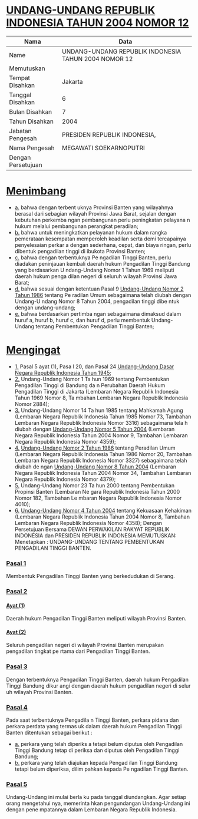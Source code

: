 # [UNDANG-UNDANG REPUBLIK INDONESIA TAHUN 2004 NOMOR 12](http://example.org/legal/document/uu/2004/12)

| Nama | Data |
| ------ | ----- |
|Name|UNDANG-UNDANG REPUBLIK INDONESIA TAHUN 2004 NOMOR 12|
|Memutuskan||
|Tempat Disahkan|Jakarta|
|Tanggal Disahkan|6|
|Bulan Disahkan|7|
|Tahun Disahkan|2004|
|Jabatan Pengesah|PRESIDEN REPUBLIK INDONESIA,|
|Nama Pengesah|MEGAWATI SOEKARNOPUTRI|
|Dengan Persetujuan||
# [Menimbang](http://example.org/legal/document/uu/2004/12/menimbang)

* [a.](http://example.org/legal/document/uu/2004/12/menimbang/point/a) bahwa dengan terbent uknya Provinsi Banten yang wilayahnya berasal dari sebagian wilayah Provinsi Jawa Barat, sejalan dengan kebutuhan perkemba ngan pembangunan perlu peningkatan pelayana n hukum melalui pembangunan perangkat peradilan;
* [b.](http://example.org/legal/document/uu/2004/12/menimbang/point/b) bahwa untuk meningkatkan pelayanan hukum dalam rangka pemerataan kesempatan memperoleh keadilan serta demi tercapainya penyelesaian perkar a dengan sederhana, cepat, dan biaya ringan, perlu dibentuk pengadilan tinggi di ibukota Provinsi Banten;
* [c.](http://example.org/legal/document/uu/2004/12/menimbang/point/c) bahwa dengan terbentuknya Pe ngadilan Tinggi Banten, perlu diadakan peninjauan kembali daerah hukum Pengadilan Tinggi Bandung yang berdasarkan U ndang-Undang Nomor 1 Tahun 1969 meliputi daerah hukum penga dilan negeri di seluruh wilayah Provinsi Jawa Barat;
* [d.](http://example.org/legal/document/uu/2004/12/menimbang/point/d) bahwa sesuai dengan ketentuan Pasal 9 [Undang-Undang Nomor 2 Tahun 1986](http://example.org/legal/document/uu/1986/2) tentang Pe radilan Umum sebagaimana telah diubah dengan Undang-U ndang Nomor 8 Tahun 2004, pengadilan tinggi dibe ntuk dengan undang-undang;
* [e.](http://example.org/legal/document/uu/2004/12/menimbang/point/e) bahwa berdasarkan pertimba ngan sebagaimana dimaksud dalam huruf a, huruf b, huruf c, dan huruf d, perlu membentuk Undang- Undang tentang Pembentukan Pengadilan Tinggi Banten;
# [Mengingat](http://example.org/legal/document/uu/2004/12/mengingat)

* [1.](http://example.org/legal/document/uu/2004/12/mengingat/point/0001) Pasal 5 ayat (1), Pasa l 20, dan Pasal 24 [Undang-Undang Dasar Negara Republik Indonesia Tahun 1945](http://example.org/legal/document/uu);
* [2.](http://example.org/legal/document/uu/2004/12/mengingat/point/0002) Undang-Undang Nomor 1 Ta hun 1969 tentang Pembentukan Pengadilan Tinggi di Bandung da n Perubahan Daerah Hukum Pengadilan Tinggi di Jakarta (Lembaran Negara Republik Indonesia Tahun 1969 Nomor 8, Ta mbahan Lembaran Negara Republik Indonesia Nomor 2884);
* [3.](http://example.org/legal/document/uu/2004/12/mengingat/point/0003) Undang-Undang Nomor 14 Ta hun 1985 tentang Mahkamah Agung (Lembaran Negara Republik Indonesia Tahun 1985 Nomor 73, Tambahan Lembaran Negara Republik Indonesia Nomor 3316) sebagaimana tela h diubah dengan [Undang-Undang Nomor 5 Tahun 2004](http://example.org/legal/document/uu/2004/5) (Lembaran Negara Republik Indonesia Tahun 2004 Nomor 9, Tambahan Lembaran Negara Republik Indonesia Nomor 4359);
* [4.](http://example.org/legal/document/uu/2004/12/mengingat/point/0004) [Undang-Undang Nomor 2 Tahun 1986](http://example.org/legal/document/uu/1986/2) tentang Peradilan Umum (Lembaran Negara Republik Indonesia Tahun 1986 Nomor 20, Tambahan Lembaran Negara Republik Indonesia Nomor 3327) sebagaimana telah diubah de ngan [Undang-Undang Nomor 8 Tahun 2004](http://example.org/legal/document/uu/2004/8) (Lembaran Negara Republik Indonesia Tahun 2004 Nomor 34, Tambahan Lembaran Negara Republik Indonesia Nomor 4379);
* [5.](http://example.org/legal/document/uu/2004/12/mengingat/point/0005) Undang-Undang Nomor 23 Ta hun 2000 tentang Pembentukan Propinsi Banten (Lembaran Ne gara Republik Indonesia Tahun 2000 Nomor 182, Tambahan Le mbaran Negara Republik Indonesia Nomor 4010);
* [6.](http://example.org/legal/document/uu/2004/12/mengingat/point/0006) [Undang-Undang Nomor 4 Tahun 2004](http://example.org/legal/document/uu/2004/4) tentang Kekuasaan Kehakiman (Lembaran Negara Republik Indonesia Tahun 2004 Nomor 8, Tambahan Lembaran Negara Republik Indonesia Nomor 4358); Dengan Persetujuan Bersama DEWAN PERWAKILAN RAKYAT REPUBLIK INDONESIA dan PRESIDEN REPUBLIK INDONESIA MEMUTUSKAN: Menetapkan : UNDANG-UNDANG TENTANG PEMBENTUKAN PENGADILAN TINGGI BANTEN.

### [Pasal 1](http://example.org/legal/document/uu/2004/12/pasal/0001)
Membentuk Pengadilan Tinggi Banten yang berkedudukan di Serang.


### [Pasal 2](http://example.org/legal/document/uu/2004/12/pasal/0002)

#### [Ayat (1)](http://example.org/legal/document/uu/2004/12/pasal/0002/version/20040706/ayat/0001)
Daerah hukum Pengadilan Tinggi Banten meliputi wilayah Provinsi Banten.

#### [Ayat (2)](http://example.org/legal/document/uu/2004/12/pasal/0002/version/20040706/ayat/0002)
Seluruh pengadilan negeri di wilayah Provinsi Banten merupakan pengadilan tingkat pe rtama dari Pengadilan Tinggi Banten.


### [Pasal 3](http://example.org/legal/document/uu/2004/12/pasal/0003)
Dengan terbentuknya Pengadilan Tinggi Banten, daerah hukum Pengadilan Tinggi Bandung dikur angi dengan daerah hukum pengadilan negeri di selur uh wilayah Provinsi Banten.


### [Pasal 4](http://example.org/legal/document/uu/2004/12/pasal/0004)
Pada saat terbentuknya Pengadila n Tinggi Banten, perkara pidana dan perkara perdata yang termas uk dalam daerah hukum Pengadilan Tinggi Banten ditentukan sebagai berikut :
* [a.](http://example.org/legal/document/uu/2004/12/pasal/0004/version/20040706/point/a) perkara yang telah diperiks a tetapi belum diputus oleh Pengadilan Tinggi Bandung tetap di periksa dan diputus oleh Pengadilan Tinggi Bandung;
* [b.](http://example.org/legal/document/uu/2004/12/pasal/0004/version/20040706/point/b) perkara yang telah diajukan kepada Pengad ilan Tinggi Bandung tetapi belum diperiksa, dilim pahkan kepada Pe ngadilan Tinggi Banten.


### [Pasal 5](http://example.org/legal/document/uu/2004/12/pasal/0005)
Undang-Undang ini mulai berla ku pada tanggal diundangkan. Agar setiap orang mengetahui nya, memerinta hkan pengundangan Undang-Undang ini dengan pene mpatannya dalam Lembaran Negara Republik Indonesia.
